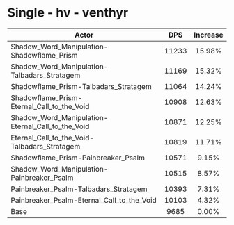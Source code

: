 # Single - hv - venthyr
| Actor | DPS | Increase |
|---|:---:|:---:|
|Shadow_Word_Manipulation-Shadowflame_Prism|11233|15.98%|
|Shadow_Word_Manipulation-Talbadars_Stratagem|11169|15.32%|
|Shadowflame_Prism-Talbadars_Stratagem|11064|14.24%|
|Shadowflame_Prism-Eternal_Call_to_the_Void|10908|12.63%|
|Shadow_Word_Manipulation-Eternal_Call_to_the_Void|10871|12.25%|
|Eternal_Call_to_the_Void-Talbadars_Stratagem|10819|11.71%|
|Shadowflame_Prism-Painbreaker_Psalm|10571|9.15%|
|Shadow_Word_Manipulation-Painbreaker_Psalm|10515|8.57%|
|Painbreaker_Psalm-Talbadars_Stratagem|10393|7.31%|
|Painbreaker_Psalm-Eternal_Call_to_the_Void|10103|4.32%|
|Base|9685|0.00%|
